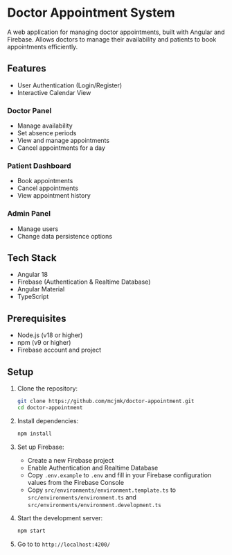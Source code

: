 # Doctor Appointment System

A web application for managing doctor appointments, built with Angular and Firebase. Allows doctors to manage their availability and patients to book appointments efficiently.

## Features

- User Authentication (Login/Register)
- Interactive Calendar View

### Doctor Panel
- Manage availability
- Set absence periods
- View and manage appointments
- Cancel appointments for a day

### Patient Dashboard
- Book appointments
- Cancel appointments
- View appointment history

### Admin Panel
- Manage users
- Change data persistence options

## Tech Stack

- Angular 18
- Firebase (Authentication & Realtime Database)
- Angular Material
- TypeScript

## Prerequisites

- Node.js (v18 or higher)
- npm (v9 or higher)
- Firebase account and project

## Setup

1. Clone the repository:
   ```bash
   git clone https://github.com/mcjmk/doctor-appointment.git
   cd doctor-appointment
   ```

2. Install dependencies:
   ```bash
   npm install
   ```

3. Set up Firebase:
   - Create a new Firebase project
   - Enable Authentication and Realtime Database
   - Copy `.env.example` to `.env` and fill in your Firebase configuration values from the Firebase Console
   - Copy `src/environments/environment.template.ts` to `src/environments/environment.ts` and `src/environments/environment.development.ts`

4. Start the development server:
   ```bash
   npm start
   ```

5. Go to to `http://localhost:4200/`